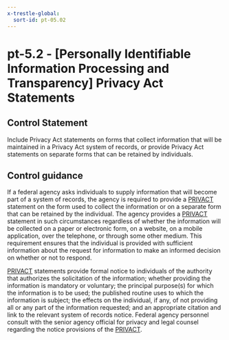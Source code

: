 ```yaml
---
x-trestle-global:
  sort-id: pt-05.02
---
```


# pt-5.2 - \[Personally Identifiable Information Processing and Transparency\] Privacy Act Statements

## Control Statement

Include Privacy Act statements on forms that collect information that will be maintained in a Privacy Act system of records, or provide Privacy Act statements on separate forms that can be retained by individuals.

## Control guidance

If a federal agency asks individuals to supply information that will become part of a system of records, the agency is required to provide a [PRIVACT](#18e71fec-c6fd-475a-925a-5d8495cf8455) statement on the form used to collect the information or on a separate form that can be retained by the individual. The agency provides a [PRIVACT](#18e71fec-c6fd-475a-925a-5d8495cf8455) statement in such circumstances regardless of whether the information will be collected on a paper or electronic form, on a website, on a mobile application, over the telephone, or through some other medium. This requirement ensures that the individual is provided with sufficient information about the request for information to make an informed decision on whether or not to respond.

 [PRIVACT](#18e71fec-c6fd-475a-925a-5d8495cf8455) statements provide formal notice to individuals of the authority that authorizes the solicitation of the information; whether providing the information is mandatory or voluntary; the principal purpose(s) for which the information is to be used; the published routine uses to which the information is subject; the effects on the individual, if any, of not providing all or any part of the information requested; and an appropriate citation and link to the relevant system of records notice. Federal agency personnel consult with the senior agency official for privacy and legal counsel regarding the notice provisions of the [PRIVACT](#18e71fec-c6fd-475a-925a-5d8495cf8455).
